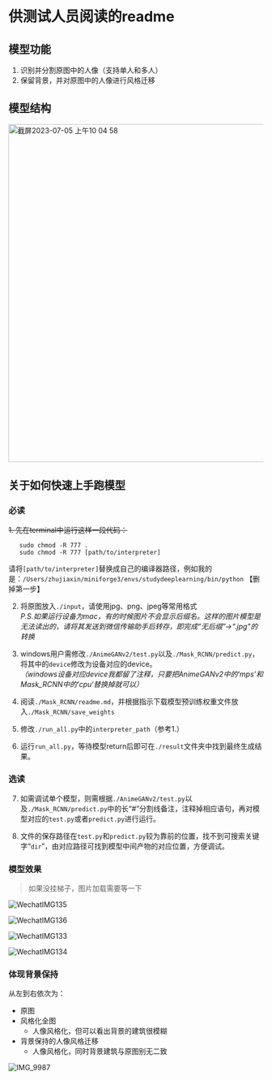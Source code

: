 # 供测试人员阅读的readme

## 模型功能

1. 识别并分割原图中的人像（支持单人和多人）
2. 保留背景，并对原图中的人像进行风格迁移

## 模型结构

<img width="666" alt="截屏2023-07-05 上午10 04 58" src="https://github.com/DrXin2002/dachuang-final/assets/131842894/3c6f11ba-c4b3-4eef-90a0-019d7398563b">



## 关于如何快速上手跑模型

### 必读

~~1. 先在terminal中运行这样一段代码：~~
```
   sudo chmod -R 777 .
   sudo chmod -R 777 [path/to/interpreter]
```
   请将`[path/to/interpreter]`替换成自己的编译器路径，例如我的是：`/Users/zhujiaxin/miniforge3/envs/studydeeplearning/bin/python`
【删掉第一步】

2. 将原图放入`./input`，请使用jpg、png、jpeg等常用格式\
   *P.S.如果运行设备为mac，有的时候图片不会显示后缀名。这样的图片模型是无法读出的，请将其发送到微信传输助手后转存，即完成“无后缀”→“.jpg”的转换*
   
3. windows用户需修改`./AnimeGANv2/test.py`以及`./Mask_RCNN/predict.py`，将其中的`device`修改为设备对应的device。\
   *（windows设备对应device我都留了注释，只要把AnimeGANv2中的‘mps’和Mask_RCNN中的'cpu‘替换掉就可以）*

4. 阅读`./Mask_RCNN/readme.md`，并根据指示下载模型预训练权重文件放入`./Mask_RCNN/save_weights`

5. 修改`./run_all.py`中的`interpreter_path`（参考1.）
   
6. 运行`run_all.py`，等待模型return后即可在`./result`文件夹中找到最终生成结果。

### 选读

7. 如需调试单个模型，则需根据`./AnimeGANv2/test.py`以及`./Mask_RCNN/predict.py`中的长“#”分割线备注，注释掉相应语句，再对模型对应的`test.py`或者`predict.py`进行运行。

8. 文件的保存路径在`test.py`和`predict.py`较为靠前的位置，找不到可搜索关键字“`dir`”，由对应路径可找到模型中间产物的对应位置，方便调试。

### 模型效果

> 如果没挂梯子，图片加载需要等一下

![WechatIMG135](https://github.com/DrXin2002/dachuang-final/assets/131842894/cd114bee-9fb6-45c2-8d40-3ad685c06e6b)

![WechatIMG136](https://github.com/DrXin2002/dachuang-final/assets/131842894/4e7f1d3a-3bd4-4777-9ffa-e56ab0ceff5a)

![WechatIMG133](https://github.com/DrXin2002/dachuang-final/assets/131842894/74e84d04-4331-443b-bed3-524dfd8bd045)

![WechatIMG134](https://github.com/DrXin2002/dachuang-final/assets/131842894/ad9339c9-88a2-43fa-a122-bbd6a8ef0e82)

### 体现背景保持

从左到右依次为：
* 原图
* 风格化全图
  * 人像风格化，但可以看出背景的建筑很模糊
* 背景保持的人像风格迁移
  * 人像风格化，同时背景建筑与原图别无二致

![IMG_9987](https://github.com/DrXin2002/dachuang-final/assets/131842894/0bb5ce4e-d95b-4faf-b8ed-eecdfc2b6358)







